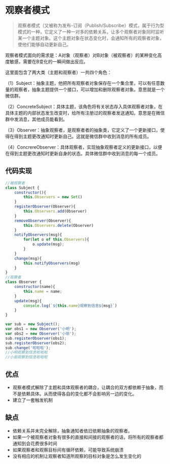 # 观察者模式

> 观察者模式（又被称为发布-订阅（Publish/Subscribe）模式，属于行为型模式的一种，它定义了一种一对多的依赖关系，让多个观察者对象同时监听某一个主题对象。这个主题对象在状态变化时，会通知所有的观察者对象，使他们能够自动更新自己。

观察者模式面向的需求是：A对象（观察者）对B对象（被观察者）的某种变化高度敏感，需要在B变化的一瞬间做出反应。

这里面包含了两大类（主题和观察者）一共四个角色：

（1）Subject：抽象主题，他把所有观察者对象保存在一个集合里，可以有任意数量的观察者，抽象主题提供一个接口，可以增加和删除观察者对象。意思就是一个微信群。

（2）ConcreteSubject：具体主题，该角色将有关状态存入具体观察者对象，在具体主题的内部状态发生改变时，给所有注册过的观察者发送通知。意思是在微信群中发消息，其他成员能看到。

（3）Observer：抽象观察者，是观察者者的抽象类，它定义了一个更新接口，使得在得到主题更改通知时更新自己。这就是微信群中收到消息的所有成员。

（4）ConcrereObserver：具体观察者，实现抽象观察者定义的更新接口，以便在得到主题更改通知时更新自身的状态。具体微信群中收到消息的每一个成员。

## 代码实现

```javascript
//被观察者
class Subject {
    constructor(){
        this.Observers = new Set()
    }
    registerObserver(Observer){
        this.Observers.add(Observer)
    }
    removeObserver(Observer){
        this.Observers.delete(Observer)
    }
    notifyObservers(msg){
        for(let o of this.Observers){
            o.update(msg);
        }
    }
    change(msg){
        this.notifyObservers(msg)
    }
}
//观察者
class Observer {
    constructor(name){
        this.name = name;
    }
    update(msg){
        console.log(`${this.name}观察到信息${msg}`)
    }
}

var sub = new Subject();
var obs1 = new Observer('小明');
var obs2 = new Observer('小丽');
sub.registerObserver(obs1);
sub.registerObserver(obs2);
sub.change('啦啦啦');
//小明观察到信息啦啦啦
//小丽观察到信息啦啦啦
```

## 优点

- 观察者模式解除了主题和具体观察者的耦合，让耦合的双方都依赖于抽象，而不是依赖具体。从而使得各自的变化都不会影响另一边的变化。
- 建立了一套触发机制

## 缺点

- 依赖关系并未完全解除，抽象通知者依旧依赖抽象的观察者。
- 如果一个被观察者对象有很多的直接和间接的观察者的话，将所有的观察者都通知到会花费很多时间
- 如果观察者和观察目标间有循环依赖，可能导致系统崩溃
- 没有相应的机制让观察者知道所观察的目标对象是怎么发生变化的
